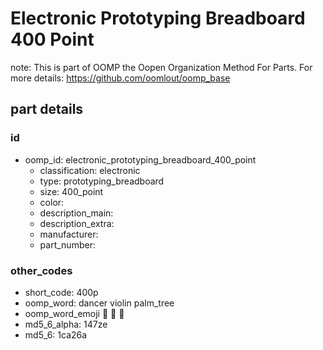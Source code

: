# Electronic Prototyping Breadboard 400 Point  

note: This is part of OOMP the Oopen Organization Method For Parts. For more details: https://github.com/oomlout/oomp_base

##  part details





### id
* oomp_id: electronic_prototyping_breadboard_400_point
  * classification: electronic
  * type: prototyping_breadboard
  * size: 400_point
  * color: 
  * description_main: 
  * description_extra: 
  * manufacturer: 
  * part_number: 

### other_codes
* short_code: 400p
* oomp_word: dancer violin palm_tree
* oomp_word_emoji :dancer: :violin: :palm_tree:
* md5_6_alpha: 147ze
* md5_6: 1ca26a
